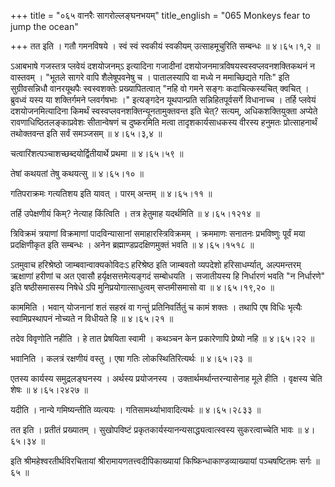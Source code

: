 +++
title = "०६५ वानरैः सागरोल्लङ्घनभयम्"
title_english = "065 Monkeys fear to jump the ocean"

+++
तत इति । गतौ गमनविषये । स्वं स्वं स्वकीयं स्वकीयम् उत्साहमूचुरिति सम्बन्धः  ॥  ४।६५।१,२  ॥   

  

ऽआबभाषे गजस्तत्र प्लवेयं दशयोजनम्ऽ इत्यादिना गजादीनां दशयोजनमात्रविषयस्वस्वप्लवनशक्तिकथनं न वास्तवम् । "भूतले सागरे वापि शैलेषूपवनेषु च । पातालस्यापि वा मध्ये न ममाच्छिद्यते गतिः" इति सुग्रीवसन्निधौ वानरयूथपैः स्वस्वशक्तेः प्रख्यापितत्वात् "नहि वो गमने सङ्गः कदाचित्कस्यचित् क्वचित् । ब्रुवध्वं यस्य या शक्तिर्गमने प्लवर्गषभाः ।" इत्यङ्गदेन यूथपान्प्रति सन्निहितपूर्वसर्गे विधानाच्च । तर्हि प्लवेयं दशयोजनमित्यादिना किमर्थं स्वस्वप्लवनशक्तिन्यूनतामुक्तवन्त इति चेत्? सत्यम्, अधिकशक्तियुक्ता अप्येते रावणाधिष्ठितलङ्काप्रवेशः सीतान्वेषणं च दुष्करमिति मत्वा तादृशकार्यसाधकस्य वीरस्य हनुमतः प्रोत्साहनार्थं तथोक्तवन्त इति सर्वं समञ्जसम्  ॥  ४।६५।३,४  ॥   

  

चत्वारिंशत्पञ्चाशच्छब्दयोर्द्वितीयार्थे प्रथमा  ॥  ४।६५।५९  ॥   

  

तेषां कथयतां तेषु कथयत्सु  ॥  ४।६५।१०  ॥   

  

गतिपराक्रमः गत्यतिशय इति यावत् । पारम् अन्तम्  ॥  ४।६५।११  ॥   

  

तर्हि उपेक्षणीयं किम्? नेत्याह किंत्विति । तत्र हेतुमाह यदर्थमिति  ॥  ४।६५।१२१४  ॥   

  

त्रिविक्रमं त्रयाणां विक्रमाणां पादविन्यासानां समाहारस्त्रिविक्रमम् । क्रममाणः सनातनः प्रभविष्णुः पूर्वं मया प्रदक्षिणीकृत इति सम्बन्धः । अनेन ब्रह्माण्डप्रदक्षिणमुक्तं भवति  ॥  ४।६५।१५१८  ॥   

  

ऽतमुवाच हरिश्रेष्ठो जाम्बवान्वाक्यकोविदःऽ हरिश्रेष्ठ इति जाम्बवतो व्यपदेशो हरिसाधर्म्यात्, अल्पमन्तरम् ऋक्षाणां हरीणां च अत एवासौ हर्यृक्षसत्तमेत्यङ्गदं सम्बोधयति । सजातीयस्य हि निर्धारणं भवति "न निर्धारणे" इति षष्ठीसमासस्य निषेधे ऽपि मुनिप्रयोगात्साधुत्वम् सप्तमीसमासो वा  ॥  ४।६५।१९,२०  ॥   

  

काममिति । भवान् योजनानां शतं सहस्रं वा गन्तुं प्रतिनिवर्तितुं च कामं शक्तः । तथापि एष विधिः भृत्यैः स्वामिप्रस्थापनं नोच्यते न विधीयते हि  ॥  ४।६५।२१  ॥   

  

तदेव विवृणोति नहीति । हे तात प्रेषयिता स्वामी । कथञ्चन केन प्रकारेणापि प्रेष्यो नहि  ॥  ४।६५।२२  ॥   

  

भवानिति । कलत्रं रक्षणीयं वस्तु । एषा गतिः लोकस्थितिरित्यर्थः  ॥  ४।६५।२३  ॥   

  

एतस्य कार्यस्य समुद्रलङ्घनस्य । अर्थस्य प्रयोजनस्य । उक्तार्थमर्थान्तरन्यासेनाह मूले हीति । वृक्षस्य चेति शेषः  ॥  ४।६५।२४२७  ॥   

  

यदीति । नान्ये गमिष्यन्तीति व्यत्ययः । गतिसामर्थ्याभावादित्यर्थः  ॥  ४।६५।२८३३  ॥   

  

तत इति । प्रतीतं प्रख्यातम् । सुखोपविष्टं प्रकृतकार्यस्यानन्यसाद्ध्यत्वात्स्वस्य सुकरत्वाच्चेति भावः  ॥  ४।६५।३४  ॥   

  

इति श्रीमहेश्वरतीर्थविरचितायां श्रीरामायणतत्त्वदीपिकाख्यायां किष्किन्धाकाण्डव्याख्यायां पञ्चषष्टितमः सर्गः  ॥  ६५  ॥   

  

